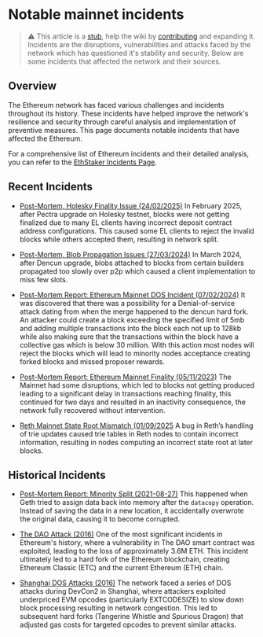 # Notable mainnet incidents

> :warning: This article is a [stub](https://en.wikipedia.org/wiki/Wikipedia:Stub), help the wiki by [contributing](/contributing.md) and expanding it.
> Incidents are the disruptions, vulnerabilities and attacks faced by the network which has questioned it's stability and security. Below are some incidents that affected the network and their sources.

## Overview

The Ethereum network has faced various challenges and incidents throughout its history. These incidents have helped improve the network's resilience and security through careful analysis and implementation of preventive measures. This page documents notable incidents that have affected the Ethereum.

For a comprehensive list of Ethereum incidents and their detailed analysis, you can refer to the [EthStaker Incidents Page](https://ethstaker.org/incidents).

## Recent Incidents

- [Post-Mortem, Holesky Finality Issue (24/02/2025)](https://github.com/ethereum/pm/blob/master/Pectra/holesky-postmortem.md)
  In February 2025, after Pectra upgrade on Holesky testnet, blocks were not getting finalized due to many EL clients having incorrect deposit contract address configurations. This caused some EL clients to reject the invalid blocks while others accepted them, resulting in network split.

- [Post-Mortem, Blob Propagation Issues (27/03/2024)](https://gist.github.com/benhenryhunter/687299bcfe064674537dc9348d771e83)
  In March 2024, after Dencun upgrade, blobs attached to blocks from certain builders propagated too slowly over p2p which caused a client implementation to miss few slots.

- [Post-Mortem Report: Ethereum Mainnet DOS Incident (07/02/2024)](https://blog.ethereum.org/2024/03/21/sepolia-incident)
  It was discovered that there was a possibility for a Denial-of-service attack dating from when the merge happened to the dencun hard fork. An attacker could create a block exceeding the specified limit of 5mb and adding multiple transactions into the block each not up to 128kb while also making sure that the transactions within the block have a collective gas which is below 30 million. With this action most nodes will reject the blocks which will lead to minority nodes acceptance creating forked blocks and missed proposer rewards.

- [Post-Mortem Report: Ethereum Mainnet Finality (05/11/2023)](https://medium.com/offchainlabs/post-mortem-report-ethereum-mainnet-finality-05-11-2023-95e271dfd8b2)
  The Mainnet had some disruptions, which led to blocks not getting produced leading to a significant delay in transactions reaching finality, this continued for two days and resulted in an inactivity consequence, the network fully recovered without intervention.

- [Reth Mainnet State Root Mismatch (01/09/2025](https://laced-king-de5.notion.site/Incident-Post-Mortem-Reth-Mainnet-State-Root-Mismatch-26732f2c348480dea8b8c2a8753696dc)
  A bug in Reth’s handling of trie updates caused trie tables in Reth nodes to contain incorrect information, resulting in nodes computing an incorrect state root at later blocks. 

## Historical Incidents

- [Post-Mortem Report: Minority Split (2021-08-27)](https://github.com/ethereum/go-ethereum/blob/master/docs/postmortems/2021-08-22-split-postmortem.md)
  This happened when Geth tried to assign data back into memory after the `datacopy` operation. Instead of saving the data in a new location, it accidentally overwrote the original data, causing it to become corrupted.

- [The DAO Attack (2016)](https://www.coindesk.com/learn/understanding-the-dao-attack)
  One of the most significant incidents in Ethereum's history, where a vulnerability in The DAO smart contract was exploited, leading to the loss of approximately 3.6M ETH. This incident ultimately led to a hard fork of the Ethereum blockchain, creating Ethereum Classic (ETC) and the current Ethereum (ETH) chain.

- [Shanghai DOS Attacks (2016)](https://ethos.dev/shanghai-attacks)
  The network faced a series of DOS attacks during DevCon2 in Shanghai, where attackers exploited underpriced EVM opcodes (particularly EXTCODESIZE) to slow down block processing resulting in network congestion. This led to subsequent hard forks (Tangerine Whistle and Spurious Dragon) that adjusted gas costs for targeted opcodes to prevent similar attacks.

